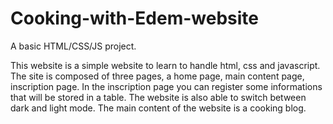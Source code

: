 # Cooking-with-Edem-website
A basic HTML/CSS/JS project.


This website is a simple website to learn to handle html, css and javascript.
The site is composed of three pages, a home page, main content page, inscription page.
In the inscription page you can register some informations that will be stored in a table.
The website is also able to switch between dark and light mode. 
The main content of the website is a cooking blog.
